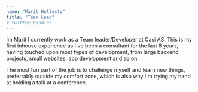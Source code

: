 ```yaml
---
name: "Marit Hellestø"
title: "Team Lead"
# twitter_handle: 
---
```

Im Marit I currently work as a Team leader/Developer at Casi AS. This is my first inhouse experience as I´ve been a consultant for the last 8 years, having touched upon most types of development, from large backend projects, small websites, app development and so on.

The most fun part of the job is to challenge myself and learn new things, preferrably outside my comfort zone, which is also why I'm trying my hand at holding a talk at a conference.
